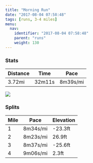 ```yaml
---
title: "Morning Run"
date: "2017-08-04 07:58:48"
tags: [runs, 3-4 miles]
menu:
  nav:
    identifier: "2017-08-04 07:58:48"
    parent: "runs"
    weight: 130
---
```


### Stats

| Distance | Time | Pace |
|----------|------|------|
|3.72mi|32m11s|8m39s/mi|

<img src='https://maps.googleapis.com/maps/api/staticmap?maptype=roadmap&path=enc:gwjeIhdvLqIDy@pPaBrB{@p[nBdAcArDlFpVnJhRZnHhClIlElGbEr@|M`XxDvNdGte@qGwd@uFgT{KyRwE{@qDiEyEmXoJeLiEaZEcC`As@wAk@p@g\nB}BRoO&key=AIzaSyAfqMeaZ1CCJFGP5cWud__oZnT_Pybg-1M&size=800x800&markers=color:yellow|label:S|53.47204,-2.24853&markers=color:green|label:F|53.47389000000001,-2.2486300000000004'>

### Splits

| Mile | Pace | Elevation |
|------|------|-----------|
|1|8m34s/mi|-23.3ft|
|2|8m23s/mi|26.9ft|
|3|8m37s/mi|-25.6ft|
|4|9m06s/mi|2.3ft|
